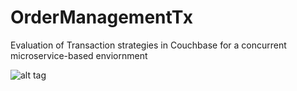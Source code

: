 # OrderManagementTx

Evaluation of Transaction strategies in Couchbase for a concurrent microservice-based enviornment

![alt tag](https://cloud.githubusercontent.com/assets/6870793/21527092/179c9b36-cd29-11e6-84e3-bf164b9669f7.png)
